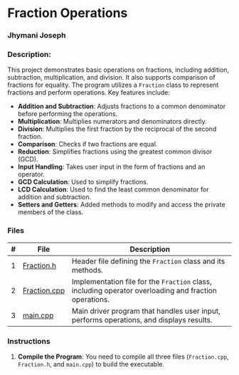 # Fraction Operations

### Jhymani Joseph

### Description:

This project demonstrates basic operations on fractions, including addition, subtraction, multiplication, and division. It also supports comparison of fractions for equality. The program utilizes a `Fraction` class to represent fractions and perform operations. Key features include:

- **Addition and Subtraction**: Adjusts fractions to a common denominator before performing the operations.
- **Multiplication**: Multiplies numerators and denominators directly.
- **Division**: Multiplies the first fraction by the reciprocal of the second fraction.
- **Comparison**: Checks if two fractions are equal.
- **Reduction**: Simplifies fractions using the greatest common divisor (GCD).
- **Input Handling**: Takes user input in the form of fractions and an operator.
- **GCD Calculation**: Used to simplify fractions.
-  **LCD Calculation**: Used to find the least common denominator for addition and subtraction.
- **Setters and Getters**: Added methods to modify and access the private members of the class.

### Files

|   #   | File            | Description                                        |
| :---: | --------------- | -------------------------------------------------- |
|   1   | [Fraction.h](Fraction.h) | Header file defining the `Fraction` class and its methods. |
|   2   | [Fraction.cpp](Fraction.cpp) | Implementation file for the `Fraction` class, including operator overloading and fraction operations. |
|   3   | [main.cpp](main.cpp) | Main driver program that handles user input, performs operations, and displays results. |

### Instructions

1. **Compile the Program**: You need to compile all three files (`Fraction.cpp`, `Fraction.h`, and `main.cpp`) to build the executable.

